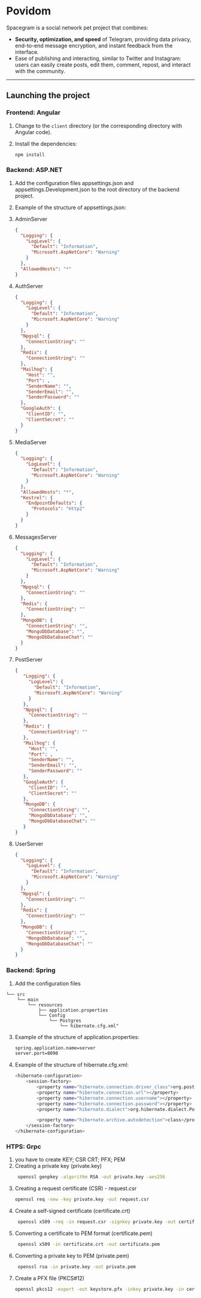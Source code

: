# Povidom  
Spacegram is a social network pet project that combines:  
- **Security, optimization, and speed** of Telegram, providing data privacy, end-to-end message encryption, and instant feedback from the interface.  
- Ease of publishing and interacting, similar to Twitter and Instagram: users can easily create posts, edit them, comment, repost, and interact with the community.  

---

## Launching the project  

### Frontend: Angular  

1. Change to the `client` directory (or the corresponding directory with Angular code).  
2. Install the dependencies:
 
   ```bash
   npm install

### Backend: ASP.NET
1. Add the configuration files appsettings.json and appsettings.Development.json to the root directory of the backend project.
2. Example of the structure of appsettings.json:
3. AdminServer
   
   ```json
   {
     "Logging": {
       "LogLevel": {
         "Default": "Information",
         "Microsoft.AspNetCore": "Warning"
       }
     },
     "AllowedHosts": "*"
   }

4. AuthServer

   ```json
   {
     "Logging": {
       "LogLevel": {
         "Default": "Information",
         "Microsoft.AspNetCore": "Warning"
       }
     },
     "Npgsql": {
       "ConnectionString": ""
     },
     "Redis": {
       "ConnectionString": ""
     },
     "Mailhog": {
       "Host": "",
       "Port": ,
       "SenderName": "",
       "SenderEmail": "",
       "SenderPassword": ""
     },
     "GoogleAuth": {
       "ClientID": "",
       "ClientSecret": ""
     }
   }
5. MediaServer
   ```json
   {
     "Logging": {
       "LogLevel": {
         "Default": "Information",
         "Microsoft.AspNetCore": "Warning"
       }
     },
     "AllowedHosts": "*",
     "Kestrel": {
       "EndpointDefaults": {
         "Protocols": "Http2"
       }
     }
   }

6. MessagesServer
   ```json
   {
     "Logging": {
       "LogLevel": {
         "Default": "Information",
         "Microsoft.AspNetCore": "Warning"
       }
     },
     "Npgsql": {
       "ConnectionString": ""
     },
     "Redis": {
       "ConnectionString": ""
     },
     "MongoDB": {
       "ConnectionString": "",
       "MongoDbDatabase": "",
       "MongoDbDatabaseChat": ""
     }
   }

7. PostServer
   ```json
   {
      "Logging": {
        "LogLevel": {
          "Default": "Information",
          "Microsoft.AspNetCore": "Warning"
        }
      },
      "Npgsql": {
        "ConnectionString": ""
      },
      "Redis": {
        "ConnectionString": ""
      },
      "Mailhog": {
        "Host": "",
        "Port": ,
        "SenderName": "",
        "SenderEmail": "",
        "SenderPassword": ""
      },
      "GoogleAuth": {
        "ClientID": "",
        "ClientSecret": ""
      },
      "MongoDB": {
        "ConnectionString": "",
        "MongoDbDatabase": "",
        "MongoDbDatabaseChat": ""
      }
   }

8. UserServer
   ```json
   {
     "Logging": {
       "LogLevel": {
         "Default": "Information",
         "Microsoft.AspNetCore": "Warning"
       }
     },
     "Npgsql": {
       "ConnectionString": ""
     },
     "Redis": {
       "ConnectionString": ""
     },
     "MongoDB": {
       "ConnectionString": "",
       "MongoDbDatabase": "",
       "MongoDbDatabaseChat": ""
     }
   }


### Backend: Spring
1. Add the configuration files
```
└── src
    └── main
        └── resources
            ├── application.properties
            └── Config
                └── Postgres
                    └── hibernate.cfg.xml"
```

3. Example of the structure of application.properties:
 
   ```bash
   spring.application.name=server
   server.port=8090
4. Example of the structure of hibernate.cfg.xml:
 
   ```bash
   <hibernate-configuration>
       <session-factory>
           <property name="hibernate.connection.driver_class">org.postgresql.Driver</property>
           <property name="hibernate.connection.url"></property>
           <property name="hibernate.connection.username"></property>
           <property name="hibernate.connection.password"></property>
           <property name="hibernate.dialect">org.hibernate.dialect.PostgreSQLDialect</property>
   
           <property name="hibernate.archive.autodetection">class</property>
       </session-factory>
   </hibernate-configuration>

### HTPS: Grpc
1. you have to create KEY; CSR CRT; PFX; PEM
2.  Creating a private key (private.key)
    ```bash
     openssl genpkey -algorithm RSA -out private.key -aes256

3.  Creating a request certificate (CSR) - request.csr
      ```bash
     openssl req -new -key private.key -out request.csr

4.  Create a self-signed certificate (certificate.crt)
    ```bash
     openssl x509 -req -in request.csr -signkey private.key -out certificate.crt

5.  Converting a certificate to PEM format (certificate.pem)
    ```bash
     openssl x509 -in certificate.crt -out certificate.pem
    
8.  Converting a private key to PEM (private.pem)
    ```bash
     openssl rsa -in private.key -out private.pem
    
8.  Create a PFX file (PKCS#12)
    ```bash
    openssl pkcs12 -export -out keystore.pfx -inkey private.key -in certificate.crt -certfile certificate.crt -passout pass:yourpassword
